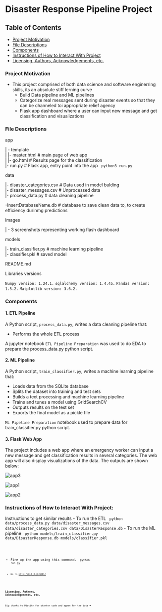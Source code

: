 # Disaster Response Pipeline Project

## Table of Contents
 * [Project Motivation](#project-motivation)
 * [File Descriptions](#file-descriptions)
 * [Components](#components)
 * [Instructions of How to Interact With Project](#instructions-of-how-to-interact-with-project)
 * [Licensing, Authors, Acknowledgements, etc.](#licensing-authors-acknowledgements-etc)
 
### Project Motivation

- This project comprised of both data science and software enginerring skills, its an absolute stiff lerning curve
    - Build Data pipeline and ML pipelines 
    - Categorize real messages sent during disaster events so that they can be channeled toi appropriate relief agency
    - Flask app dashboard where a user can input new message and get classification and visualizations
### File Descriptions
app    

| - template    
| |- master.html # main page of web app    
| |- go.html # Results page for the classification   
|- run.py # Flask app, entry point into the app <code> python3 run.py </code> 


data    

|- disaster_categories.csv # Data used in model bulding   
|- disaster_messages.csv # Unprocessed data   
|- process_data.py # data cleaning pipeline    

-InsertDatabaseName.db # database to save clean data to, to create efficiency durinmg predictions     

Images 

| - 3 screenshots representing working flash dashboard

models   

|- train_classifier.py # machine learning pipeline     
|- classifier.pkl # saved model     


README.md    

Libraries versions

`Numpy version: 1.24.1.`
`sqlalchemy version: 1.4.45.`
`Pandas version: 1.5.2.`
`Matplotlib version: 3.6.2.`

### Components


#### 1. ETL Pipeline
A Python script, `process_data.py`, writes a data cleaning pipeline that:

- Performs the whole ETL process
 
A jupyter notebook `ETL Pipeline Preparation` was used to do EDA to prepare the process_data.py python script. 
 
#### 2. ML Pipeline
A Python script, `train_classifier.py`, writes a machine learning pipeline that:

 - Loads data from the SQLite database
 - Splits the dataset into training and test sets
 - Builds a text processing and machine learning pipeline
 - Trains and tunes a model using GridSearchCV
 - Outputs results on the test set
 - Exports the final model as a pickle file
 
 `ML Pipeline Preparation` notebook used to prepare data for train_classifier.py python script. 

#### 3. Flask Web App
The project includes a web app where an emergency worker can input a new message and get classification results in several categories. The web app will also display visualizations of the data. The outputs are shown below:

![app3](images/screenshot1.JPG)

![app1](./images/screenshot2.JPG)


![app2](./images/screenshot3.JPG)


### Instructions of How to Interact With Project:
Instructions to get similar results
    - To run the ETL
        <code> python data/process_data.py data/disaster_messages.csv data/disaster_categories.csv data/DisasterResponse.db</code>
    - To run the ML pipeline
        <code> python models/train_classifier.py data/DisasterResponse.db models/classifier.pkl <code>

- Fire up the app using this command.
    <code> python run.py<code>

- Go to http://0.0.0.0:3001/


### Licensing, Authors, Acknowledgements, etc.
Big thanks to Udacity for starter code and appen for the data ❤️
